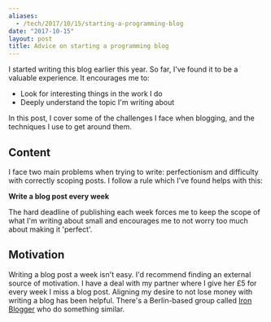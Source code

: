 ```yaml
---
aliases:
  - /tech/2017/10/15/starting-a-programming-blog
date: "2017-10-15"
layout: post
title: Advice on starting a programming blog
---
```


I started writing this blog earlier this year. So far, I've found it to be a
valuable experience. It encourages me to:

- Look for interesting things in the work I do
- Deeply understand the topic I'm writing about

In this post, I cover some of the challenges I face when blogging, and the
techniques I use to get around them.

## Content

I face two main problems when trying to write: perfectionism and difficulty with
correctly scoping posts. I follow a rule which I've found helps with this:

**Write a blog post every week**

The hard deadline of publishing each week forces me to keep the scope of what
I'm writing about small and encourages me to not worry too much about making it
'perfect'.

## Motivation

Writing a blog post a week isn't easy. I'd recommend finding an external source
of motivation. I have a deal with my partner where I give her £5 for every week
I miss a blog post. Aligning my desire to not lose money with writing a blog has
been helpful. There's a Berlin-based group called
[Iron Blogger](https://ironbloggerberlin.com/about/) who do something similar.
